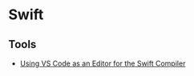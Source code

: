 # Swift

## Tools

- [Using VS Code as an Editor for the Swift Compiler](https://medium.com/@samlazarus/using-vs-code-as-an-editor-for-the-swift-compiler-57f7ed01113?fbclid=IwAR3cGKiibGMeaMSX3zE8smgVQFW4_1VC8RuBYDslCI4CdR1K24XyLrzSPZg)

